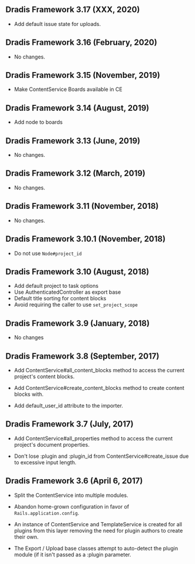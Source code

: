 ## Dradis Framework 3.17 (XXX, 2020) ##

*  Add default issue state for uploads.

## Dradis Framework 3.16 (February, 2020) ##

*  No changes.

## Dradis Framework 3.15 (November, 2019) ##

*  Make ContentService Boards available in CE

## Dradis Framework 3.14 (August, 2019) ##

*  Add node to boards

## Dradis Framework 3.13 (June, 2019) ##

*  No changes.

## Dradis Framework 3.12 (March, 2019) ##

*  No changes.

## Dradis Framework 3.11 (November, 2018) ##

*  No changes.

## Dradis Framework 3.10.1 (November, 2018) ##

*  Do not use `Node#project_id`

## Dradis Framework 3.10 (August, 2018) ##

*  Add default project to task options
*  Use AuthenticatedController as export base
*  Default title sorting for content blocks
*  Avoid requiring the caller to use `set_project_scope`

## Dradis Framework 3.9 (January, 2018) ##

*  No changes

## Dradis Framework 3.8 (September, 2017) ##

*   Add ContentService#all_content_blocks method to access the current project's
    content blocks.

*   Add ContentService#create_content_blocks method to create content blocks
    with.

*   Add default_user_id attribute to the importer.

## Dradis Framework 3.7 (July, 2017) ##

*   Add ContentService#all_properties method to access the current project's
    document properties.

*   Don't lose :plugin and :plugin_id from ContentService#create_issue due to
    excessive input length.

## Dradis Framework 3.6 (April 6, 2017) ##

*   Split the ContentService into multiple modules.

*   Abandon home-grown configuration in favor of `Rails.application.config`.

*   An instance of ContentService and TemplateService is created for all
    plugins from this layer removing the need for plugin authors to create
    their own.

*   The Export / Upload base classes attempt to auto-detect the plugin module
    (if it isn't passed as a :plugin parameter.
